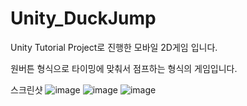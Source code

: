 # Unity_DuckJump

Unity Tutorial Project로 진행한 모바일 2D게임 입니다.

원버튼 형식으로 타이밍에 맞춰서 점프하는 형식의 게임입니다.


스크린샷
![image](https://user-images.githubusercontent.com/40057254/172157158-7b9bfecc-d38d-4e71-92fc-c794343fcf4b.png)
![image](https://user-images.githubusercontent.com/40057254/172157160-5b6b6662-5bcd-4c09-aa31-b01c6b48d92d.png)
![image](https://user-images.githubusercontent.com/40057254/172157166-e3995bc3-3aa3-4698-b6df-7734870a33b3.png)
